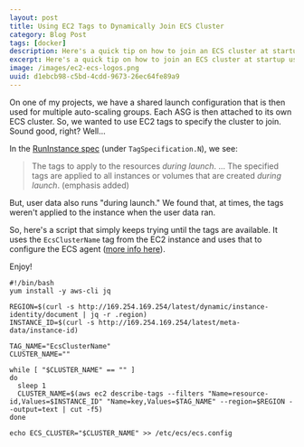 ```yaml
---
layout: post
title: Using EC2 Tags to Dynamically Join ECS Cluster
category: Blog Post
tags: [docker]
description: Here's a quick tip on how to join an ECS cluster at startup using EC2 tags
excerpt: Here's a quick tip on how to join an ECS cluster at startup using EC2 tags
image: /images/ec2-ecs-logos.png
uuid: d1ebcb98-c5bd-4cdd-9673-26ec64fe89a9
---
```


On one of my projects, we have a shared launch configuration that is then used for multiple auto-scaling groups. Each ASG is then attached to its own ECS cluster. So, we wanted to use EC2 tags to specify the cluster to join. Sound good, right? Well...

In the [RunInstance spec](https://docs.aws.amazon.com/AWSEC2/latest/APIReference/API_RunInstances.html) (under `TagSpecification.N`), we see:

> The tags to apply to the resources _during launch_. ... The specified tags are applied to all instances or volumes that are created _during launch_. (emphasis added)

But, user data also runs "during launch." We found that, at times, the tags weren't applied to the instance when the user data ran. 

So, here's a script that simply keeps trying until the tags are available. It uses the `EcsClusterName` tag from the EC2 instance and uses that to configure the ECS agent ([more info here](https://docs.aws.amazon.com/AmazonECS/latest/developerguide/launch_container_instance.html)).

Enjoy!

<pre class="no-wrap language-bash bash" data-title="Bash"><code class="bash">#!/bin/bash
yum install -y aws-cli jq

REGION=$(curl -s http://169.254.169.254/latest/dynamic/instance-identity/document | jq -r .region)
INSTANCE_ID=$(curl -s http://169.254.169.254/latest/meta-data/instance-id)

TAG_NAME="EcsClusterName"
CLUSTER_NAME=""

while [ "$CLUSTER_NAME" == "" ]
do
  sleep 1
  CLUSTER_NAME=$(aws ec2 describe-tags --filters "Name=resource-id,Values=$INSTANCE_ID" "Name=key,Values=$TAG_NAME" --region=$REGION --output=text | cut -f5)
done

echo ECS_CLUSTER="$CLUSTER_NAME" >> /etc/ecs/ecs.config
</code></pre>
